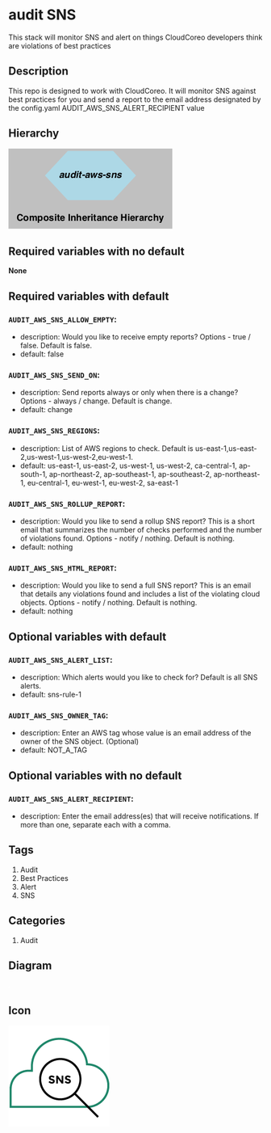 audit SNS
============================
This stack will monitor SNS and alert on things CloudCoreo developers think are violations of best practices


## Description
This repo is designed to work with CloudCoreo. It will monitor SNS against best practices for you and send a report to the email address designated by the config.yaml AUDIT&#95;AWS&#95;SNS&#95;ALERT&#95;RECIPIENT value


## Hierarchy
![composite inheritance hierarchy](https://raw.githubusercontent.com/CloudCoreo/audit-aws-sns/master/images/hierarchy.png "composite inheritance hierarchy")



## Required variables with no default

**None**


## Required variables with default

### `AUDIT_AWS_SNS_ALLOW_EMPTY`:
  * description: Would you like to receive empty reports? Options - true / false. Default is false.
  * default: false

### `AUDIT_AWS_SNS_SEND_ON`:
  * description: Send reports always or only when there is a change? Options - always / change. Default is change.
  * default: change

### `AUDIT_AWS_SNS_REGIONS`:
  * description: List of AWS regions to check. Default is us-east-1,us-east-2,us-west-1,us-west-2,eu-west-1.
  * default: us-east-1, us-east-2, us-west-1, us-west-2, ca-central-1, ap-south-1, ap-northeast-2, ap-southeast-1, ap-southeast-2, ap-northeast-1, eu-central-1, eu-west-1, eu-west-2, sa-east-1

### `AUDIT_AWS_SNS_ROLLUP_REPORT`:
  * description: Would you like to send a rollup SNS report? This is a short email that summarizes the number of checks performed and the number of violations found. Options - notify / nothing. Default is nothing.
  * default: nothing

### `AUDIT_AWS_SNS_HTML_REPORT`:
  * description: Would you like to send a full SNS report? This is an email that details any violations found and includes a list of the violating cloud objects. Options - notify / nothing. Default is nothing.
  * default: nothing


## Optional variables with default

### `AUDIT_AWS_SNS_ALERT_LIST`:
  * description: Which alerts would you like to check for? Default is all SNS alerts.
  * default: sns-rule-1

### `AUDIT_AWS_SNS_OWNER_TAG`:
  * description: Enter an AWS tag whose value is an email address of the owner of the SNS object. (Optional)
  * default: NOT_A_TAG


## Optional variables with no default

### `AUDIT_AWS_SNS_ALERT_RECIPIENT`:
  * description: Enter the email address(es) that will receive notifications. If more than one, separate each with a comma.

## Tags
1. Audit
1. Best Practices
1. Alert
1. SNS

## Categories
1. Audit



## Diagram
![diagram](https://raw.githubusercontent.com/CloudCoreo/audit-aws-sns/master/images/diagram.png "diagram")


## Icon
![icon](https://raw.githubusercontent.com/CloudCoreo/audit-aws-sns/master/images/icon.png "icon")

